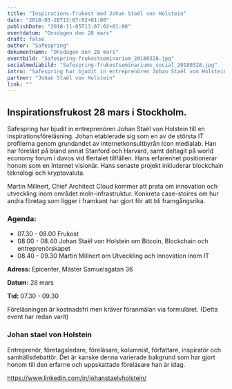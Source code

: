 ```yaml
---
title: "Inspirations-frukost med Johan Staël von Holstein"
date: "2018-03-28T13:07:02+01:00"
publishDate: "2018-11-05T13:07:02+01:00"
eventdatum: "Onsdagen den 28 mars"
draft: false
author: "Safespring"
dokumentnamn: "Onsdagen den 28 mars"
eventbild: "Safespring-frukostseminarium_20180328.jpg"
socialmediabild: "Safespring-frukostseminariums_social_20180328.jpg"
intro: "Safespring har bjudit in entreprenören Johan Staël von Holstein till en inspirationsföreläsning. Hans senaste projekt inkluderar blockchain teknologi och kryptovaluta."
partner: "Johan Staël von Holstein"
link: ""
---
```


## Inspirationsfrukost 28 mars i Stockholm.
Safespring har bjudit in entreprenören Johan Staël von Holstein till en inspirationsföreläsning. Johan etablerade sig som en av de största IT profilerna genom  grundandet av internetkonsultbyrån Icon medialab. Han har föreläst på bland annat Stanford och Harvard, samt deltagit på world economy forum i davos vid flertalet tillfällen. Hans erfarenhet positionerar honom som en Internet visionär. Hans senaste projekt inkluderar blockchain teknologi och kryptovaluta.

Martin Millnert, Chief Architect Cloud kommer att prata om innovation och utveckling inom området moln-infrastruktur. Konkreta case-stoires om hur andra företag som ligger i framkant har gjort för att bli framgångsrika.

### Agenda:  

- 07.30 - 08.00 Frukost
- 08.00 - 08.40 Johan Staël von Holstein om Bitcoin, Blockchain och entreprenörskapet
- 08.40 - 09.30 Martin Millnert om Utveckling och innovation inom IT


**Adress:** Epicenter, Mäster Samuelsgatan 36

**Datum:** 28 mars

**Tid:** 07.30 - 09.30  


Föreläsningen är kostnadsfri men kräver föranmälan via formuläret. (Detta event har redan varit)

### Johan stael von Holstein
Entreprenör, företagsledare, föreläsare, kolumnist, författare, inspiratör och samhällsdebattör. Det är kanske denna varierade bakgrund som har gjort honom till den erfarne och uppskattade föreläsare
han är idag.

https://www.linkedin.com/in/johanstaelvholstein/
